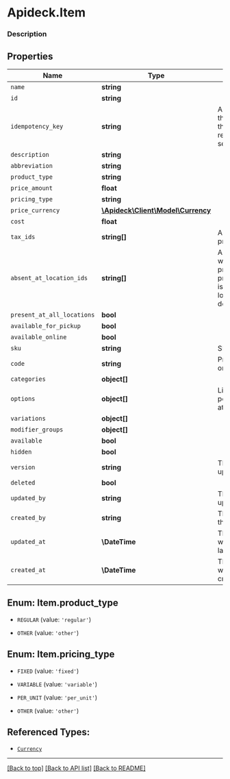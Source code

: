 # Apideck.Item

### Description

## Properties
Name | Type | Description | Notes
------------ | ------------- | ------------- | -------------
`name` | **string** |  | 
`id` | **string** |  | [optional] 
`idempotency_key` | **string** | A value you specify that uniquely identifies this request among requests you have sent. | [optional] 
`description` | **string** |  | [optional] 
`abbreviation` | **string** |  | [optional] 
`product_type` | **string** |  | [optional] 
`price_amount` | **float** |  | [optional] 
`pricing_type` | **string** |  | [optional] 
`price_currency` | [**\Apideck\Client\Model\Currency**](Currency.md) |  | [optional] 
`cost` | **float** |  | [optional] 
`tax_ids` | **string[]** | A list of Tax IDs for the product. | [optional] 
`absent_at_location_ids` | **string[]** | A list of locations where the object is not present, even if present_at_all_locations is true. This can include locations that are deactivated. | [optional] 
`present_at_all_locations` | **bool** |  | [optional] 
`available_for_pickup` | **bool** |  | [optional] 
`available_online` | **bool** |  | [optional] 
`sku` | **string** | SKU of the item | [optional] 
`code` | **string** | Product code, e.g. UPC or EAN | [optional] 
`categories` | **object[]** |  | [optional] 
`options` | **object[]** | List of options pertaining to this item's attribute variation | [optional] 
`variations` | **object[]** |  | [optional] 
`modifier_groups` | **object[]** |  | [optional] 
`available` | **bool** |  | [optional] 
`hidden` | **bool** |  | [optional] 
`version` | **string** | The user who last updated the object. | [optional] 
`deleted` | **bool** |  | [optional] 
`updated_by` | **string** | The user who last updated the object. | [optional] 
`created_by` | **string** | The user who created the object. | [optional] 
`updated_at` | **\DateTime** | The date and time when the object was last updated. | [optional] 
`created_at` | **\DateTime** | The date and time when the object was created. | [optional] 





<a name="PRODUCT_TYPE"></a>
## Enum: Item.product_type


* `REGULAR` (value: `'regular'`)

* `OTHER` (value: `'other'`)




<a name="PRICING_TYPE"></a>
## Enum: Item.pricing_type


* `FIXED` (value: `'fixed'`)

* `VARIABLE` (value: `'variable'`)

* `PER_UNIT` (value: `'per_unit'`)

* `OTHER` (value: `'other'`)




## Referenced Types:








* [`Currency`](Currency.md)





















---

[[Back to top]](#) [[Back to API list]](../../../../README.md#documentation-for-api-endpoints) [[Back to README]](../../../../README.md)


